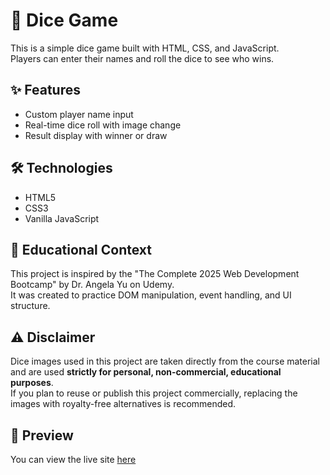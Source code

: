# 🎲 Dice Game

This is a simple dice game built with HTML, CSS, and JavaScript.  
Players can enter their names and roll the dice to see who wins.

## ✨ Features
- Custom player name input
- Real-time dice roll with image change
- Result display with winner or draw

## 🛠️ Technologies
- HTML5
- CSS3
- Vanilla JavaScript

## 🚧 Educational Context
This project is inspired by the "The Complete 2025 Web Development Bootcamp" by Dr. Angela Yu on Udemy.  
It was created to practice DOM manipulation, event handling, and UI structure.

## ⚠️ Disclaimer
Dice images used in this project are taken directly from the course material and are used **strictly for personal, non-commercial, educational purposes**.  
If you plan to reuse or publish this project commercially, replacing the images with royalty-free alternatives is recommended.

## 📸 Preview
You can view the live site [here](https://alcasin.github.io/Dice-Game/)
